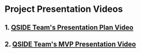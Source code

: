 # Project Presentation Videos 
## 1. [QSIDE Team's Presentation Plan Video](https://michiganstate.sharepoint.com/sites/Section_SS25-CMSE-495-001-225215054-EL-32-A26-QSIDE/_layouts/15/stream.aspx?id=%2Fsites%2FSection%5FSS25%2DCMSE%2D495%2D001%2D225215054%2DEL%2D32%2DA26%2DQSIDE%2FShared%20Documents%2FQSIDE%2FProject%5Fdeliverables%2FQSIDE%2DCMSE495%5FPlan%5FPresentation%5FVideo%2Emp4&referrer=StreamWebApp%2EWeb&referrerScenario=AddressBarCopied%2Eview%2E56c3ebfe%2D3d79%2D45ee%2Dbd22%2D77b886f667e9)

## 2. [QSIDE Team's MVP Presentation Video](https://michiganstate.sharepoint.com/sites/Section_SS25-CMSE-495-001-225215054-EL-32-A26-QSIDE/_layouts/15/stream.aspx?id=%2Fsites%2FSection%5FSS25%2DCMSE%2D495%2D001%2D225215054%2DEL%2D32%2DA26%2DQSIDE%2FShared%20Documents%2FQSIDE%2FProject%5Fdeliverables%2FQSIDE%2DCMSE495%5FMVP%5FPresentation%5FVideo%2Emp4&referrer=StreamWebApp%2EWeb&referrerScenario=AddressBarCopied%2Eview%2Ed8d36ab1%2D5485%2D4b0c%2D831c%2D24cc4da19846)

